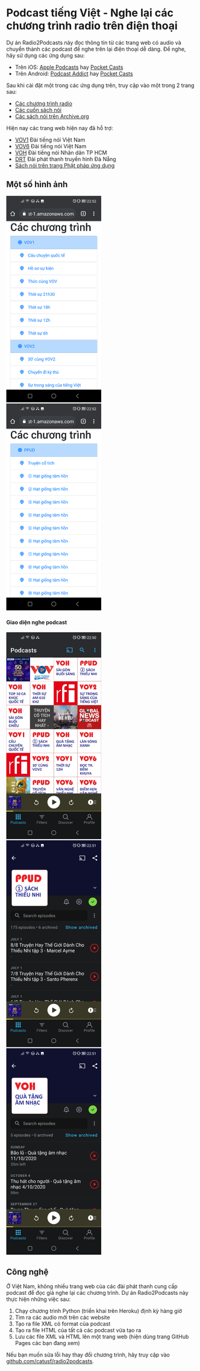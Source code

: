 # Podcast tiếng Việt - Nghe lại các chương trình radio trên điện thoại
Dự án Radio2Podcasts này đọc thông tin từ các trang web có audio và chuyển thành các podcast để nghe trên lại điện thoại dễ dàng. Để nghe, hãy sử dụng các ứng dụng sau: 
- Trên iOS: [Apple Podcasts](https://apps.apple.com/us/app/apple-podcasts/id525463029) hay [Pocket Casts](https://apps.apple.com/au/app/pocket-casts/id414834813) 
- Trên Android: [Podcast Addict](https://play.google.com/store/apps/details?id=com.bambuna.podcastaddict&hl=en&gl=US) hay [Pocket Casts](https://play.google.com/store/apps/details?id=au.com.shiftyjelly.pocketcasts)

Sau khi cài đặt một trong các ứng dụng trên, truy cập vào một trong 2 trang sau:
- [Các chương trình radio](https://catusf.github.io/radio2podcasts/index.html)
- [Các cuốn sách nói](https://catusf.github.io/radio2podcasts/index-ppud.html)
- [Các sách nói trên Archive.org](https://catusf.github.io/radio2podcasts/index-archive.html)

Hiện nay các trang web hiện nay đã hỗ trợ:
- [VOV1](http://vov1.vn/) Đài tiếng nói Việt Nam
- [VOV6](http://vov6.vov.vn/) Đài tiếng nói Việt Nam
- [VOH](https://radio.voh.com.vn/) Đài tiếng nói Nhân dân TP HCM
- [DRT](http://www.drt.danang.vn/) Đài phát thanh truyền hình Đà Nẵng
- [Sách nói trên trang Phật pháp ứng dụng](https://phatphapungdung.com/sach-noi/)

## Một số hình ảnh

<img src="images/Screenshot_20201013_225200.png" alt="Danh sách các chương trình" style="width: 50%;"/>

<br>

<img src="./images/Screenshot_20201013_225232.png" width="50%"/>

#### Giao diện nghe podcast

<img src="./images/Screenshot_20201013_225048.png" width="50%"/>

<br>

<img src="./images/Screenshot_20201013_225100.png" width="50%"/>

<br>

<img src="./images/Screenshot_20201013_225108.png" width="50%"/>

## Công nghệ
Ở Việt Nam, không nhiều trang web của các đài phát thanh cung cấp podcast để đọc giả nghe lại các chương trình. Dự án Radio2Podcasts này thực hiện những việc sau:
1. Chạy chương trình Python (triển khai trên Heroku) định kỳ hàng giờ
2. Tìm ra các audio mới trên các website
3. Tạo ra file XML có format của podcast
4. Tạo ra file HTML của tất cả các podcast vừa tạo ra
5. Lưu các file XML và HTML lên một trang web (hiện dùng trang GitHub Pages các bạn đang xem)

Nếu bạn muốn sửa lỗi hay thay đổi chương trình, hãy truy cập vào [github.com/catusf/radio2podcasts](https://github.com/catusf/radio2podcasts).
